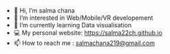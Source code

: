 - 👋 Hi, I’m salma chana
- 👀 I’m interested in Web/Mobile/VR developement
- 🌱 I’m currently learning Data visualisation
- 💻 My personal website: https://salma22ch.github.io
- 📫 How to reach me : salmachana219@gmail.com

<!---
Salma22ch/Salma22ch is a ✨ special ✨ repository because its `README.md` (this file) appears on your GitHub profile.
You can click the Preview link to take a look at your changes.
--->
